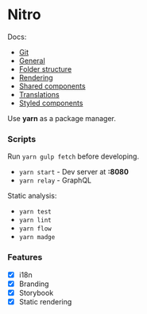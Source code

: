 # Nitro

Docs:
* [Git](./docs/01git.md)
* [General](./docs/02general.md)
* [Folder structure](./docs/03structure.md)
* [Rendering](./docs/04rendering.md)
* [Shared components](./docs/05shared.md)
* [Translations](./docs/06translations.md)
* [Styled components](./docs/07styled.md)

Use **yarn** as a package manager.

### Scripts

Run `yarn gulp fetch` before developing.

- `yarn start` - Dev server at **:8080**
- `yarn relay` - GraphQL

Static analysis:
- `yarn test`
- `yarn lint`
- `yarn flow`
- `yarn madge`

### Features

- [x] i18n
- [x] Branding
- [x] Storybook
- [x] Static rendering
